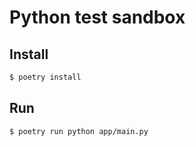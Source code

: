 # Python test sandbox

## Install 

```bash
$ poetry install
```

## Run

```bash
$ poetry run python app/main.py
```
